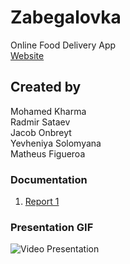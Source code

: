 # Zabegalovka
Online Food Delivery App<br />
[Website](https://liberating-placid-ton.glitch.me)
## Created by
Mohamed Kharma<br />
Radmir Sataev<br />
Jacob Onbreyt<br />
Yevheniya Solomyana<br />
Matheus Figueroa
### Documentation
1.	[Report 1](https://github.com/Zabegalovka/Zabegalovka/blob/main/report%201.pdf)
### Presentation GIF
<img src='presentation.gif' title='Presentation' width='' alt='Video Presentation' />
